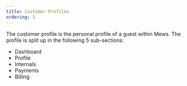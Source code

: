 ```yaml
---
title: Customer Profiles
ordering: 1
---
```


The customer profile is the personal profile of a guest within Mews. The profile is split up in the following 5 sub-sections:

- Dashboard
- Profile
- Internals
- Payments
- Billing
